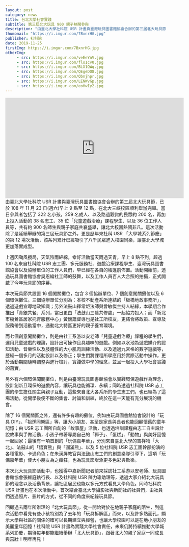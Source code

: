 ```yaml
---
layout: post
category: news
title: 台北大學社會實踐
subtitle: 第三屆北大玩具 900 親子熱鬧參與
description: "由臺北大學社科院 USR 計畫與臺灣玩具圖書館協會合辦的第三屆北大玩具節，已於 108 年 11 月 23 日(週六)早上 9 點至 12 點，在北大三峽校區順利舉辦完畢。當日參與者包括了 322 名小孩，259 名成人、以及路過觀賞的民眾約 200 名，再加上投入活動的 38 名志工、35 位「兒童遊戲治療」課程學生、以及 36 位工作人員等，共有約 900 名師生與親子家庭共襄盛舉，讓北大校園熱鬧非凡。這次活動除了是延續舉辦的第三屆玩具節之外，更是歷年來社科 USR 「大學城系列節慶」的第 12 場次活動，該系列累計已經吸引了八千民眾進入校園同樂，讓臺北大學城更加落實成型。"
thumbnail: "https://i.imgur.com/7BxnrHG.jpg"
publisher: 社科院
date: 2019-11-25
firstImg: https://i.imgur.com/7BxnrHG.jpg
otherImg:
     - src: https://i.imgur.com/veEeYnV.jpg
     - src: https://i.imgur.com/flo1cv0.jpg
     - src: https://i.imgur.com/BLX1QWq.jpg
     - src: https://i.imgur.com/QEgeDO8.jpg
     - src: https://i.imgur.com/Qbnjhpr.jpg
     - src: https://i.imgur.com/LENWvGp.jpg
     - src: https://i.imgur.com/eoHwIy2.jpg     
---
```


<iframe width="560" height="315" src="https://www.youtube.com/embed/6fG_2fuXYcA" frameborder="0" allow="accelerometer; autoplay; encrypted-media; gyroscope; picture-in-picture" allowfullscreen></iframe><br>
由臺北大學社科院 USR 計畫與臺灣玩具圖書館協會合辦的第三屆北大玩具節，已於 108 年 11 月 23 日(週六)早上 9 點至 12 點，在北大三峽校區順利舉辦完畢。當日參與者包括了 322 名小孩，259 名成人、以及路過觀賞的民眾約 200 名，再加上投入活動的 38 名志工、35 位「兒童遊戲治療」課程學生、以及 36 位工作人員等，共有約 900 名師生與親子家庭共襄盛舉，讓北大校園熱鬧非凡。這次活動除了是延續舉辦的第三屆玩具節之外，更是歷年來社科 USR 「大學城系列節慶」的第 12 場次活動，該系列累計已經吸引了八千民眾進入校園同樂，讓臺北大學城更加落實成型。

上週因颱風攪局，天氣陰雨綿綿，幸好活動當天雨過天青，早上 8 點不到，超過 100 名來自社科院 USR 志工團、多元服務社、遊戲治療課程學生、臺灣玩具圖書館協會以及協辦單位的工作人員們，早已經在各自的帳篷前佈置。活動開始前，透過玩具圖書館協會吳恩綸社工師的鼓舞，以及工作人員百人大合照的拍攝，正式開啟了今年玩具節的序幕。

本次玩具節共設置 16 個闖關攤位，包含 3 個協辦單位、7 個創意闖關攤位以及 6 個環保攤位。三個協辦單位分別為：本校不動產系所連結的「板橋地政事務所」，透過遊戲宣導地政知識；另外法鼓山釋常炬法師與曾敏傑主持人結緣，本學期合作推出「青銀共餐」系列，當日更由「法鼓山三鶯共修處」一起協力投入；而「新北市樹鶯區居家托育服務中心」黃懷箴督導也是社工所校友，更結合將政策、宣導及服務帶到活動當中，通動北大特區更好的親子養育環境。

而七個創意闖關攤位，則是由社工系游以安老師「兒童遊戲治療」課程的學生們，運用兒童遊戲的理論，設計出可操作且具趣味的遊戲。例如以水池為遊戲媒介的認知活動、音樂性以及肢體性的大小肌肉訓練活動、以及透過九宮格的數字遊戲等，歷經一個多月的活動設計以及修正；學生們將課程所學應用於實際活動中操作，更於活動期間隨時調整與進行檢討，實踐做中學的理念，並且一起投入大學社會實踐的落實。

另外有六個環保闖關攤位，則是由臺灣玩具圖書館協會以實踐環保遊戲作為理念，設計創新且環保的遊戲內容，讓玩具也能循環、永續；同時透過社科院 USR 志工團的學生擔任關主與親子互動，這些來自北大各系所的學生志工們，也已經為了這場活動，從開學後便不斷的集會、討論和訓練，終於在這一天能有充分展現的機會。

除了 16 個闖關區之外，還有許多有趣的攤位，例如由玩具圖書館協會設計的「玩具 DIY」、「祖孫同樂區」等，讓大小朋友、甚至是家長與長者也能回顧懷舊的童年記憶；由 USR 志工團所自創的「故事屋」活動，也透過培訓課程由志工自主設計說故事與手做活動，小孩子帶著專屬自己的「獅子」、「蛋糕」、「動物」與美好回憶一起回家；最後有一項首創的「玩偶嘉年華」，分別來自臺北大學的吉祥物「大北」、法鼓山的「悟寶熊」與「圓滿熊」、以及 5 位社科院 USR 志工團幹部扮演的各種電影、卡通角色；在朱漢屏教官與法鼓山志工們的創意樂隊引導下，這項「玩偶嘉年華」使大小朋友為之瘋狂，也為玩具節增添更多色彩與歡樂。

本次北大玩具節活動中，也獲得中嘉新聞記者前來採訪社工系游以安老師、玩具圖書館協會張維庭執行長、以及社科院 USR 陳力瑜助理等，透過大家介紹北大玩具節的理念以及活動背景，讓社區居民也能以多元方式看見大學角色。同時社科院 USR 計畫也在本次活動中，首次結合臺北大學攝影社與新聞社的社員們，由社員們透過照片、影片的方式，從不同的角度來紀錄玩具節。

回顧過去兩年所辦理的「北大玩具節」，從一開始對於在地親子家庭的陌生，到這次活動中看見有些小孩特別為了去年的「玩具拆解區」而來，以及許多熟面孔，顯示大學與社區的關係的確可以長期建立與經營，也讓大學校園可以是在地小朋友的美麗童年回憶！社科院 USR 計畫為實踐大學社會責任，未來仍將持續推動大學城系列節慶，期待每年都能繼續舉辦「北大玩具節」，跟著北大的親子家庭一同成長與茁壯！明年再見！
